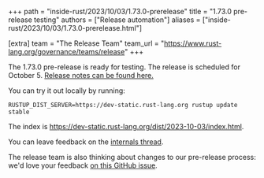 +++
path = "inside-rust/2023/10/03/1.73.0-prerelease"
title = "1.73.0 pre-release testing"
authors = ["Release automation"]
aliases = ["inside-rust/2023/10/03/1.73.0-prerelease.html"]

[extra]
team = "The Release Team"
team_url = "https://www.rust-lang.org/governance/teams/release"
+++

The 1.73.0 pre-release is ready for testing. The release is scheduled for
October 5. [Release notes can be found here.][relnotes]

You can try it out locally by running:

```plain
RUSTUP_DIST_SERVER=https://dev-static.rust-lang.org rustup update stable
```

The index is <https://dev-static.rust-lang.org/dist/2023-10-03/index.html>.

You can leave feedback on the [internals thread](https://internals.rust-lang.org/t/rust-1-73-0-pre-release-testing/19641).

The release team is also thinking about changes to our pre-release process:
we'd love your feedback [on this GitHub issue][feedback].

[relnotes]: https://github.com/rust-lang/rust/blob/stable/RELEASES.md#version-1730-2023-10-05
[feedback]: https://github.com/rust-lang/release-team/issues/16
    
